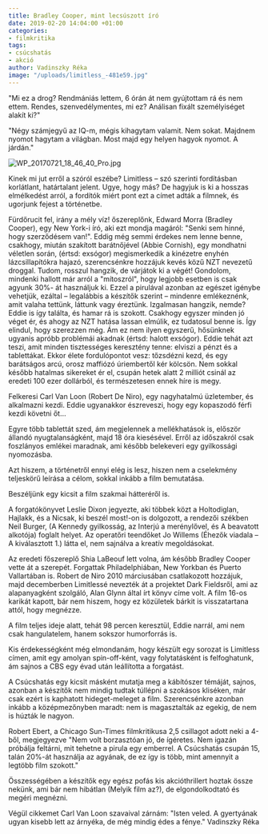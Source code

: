 ```yaml
---
title: Bradley Cooper, mint lecsúszott író
date: 2019-02-20 14:04:00 +01:00
categories:
- filmkritika
tags:
- csúcshatás
- akció
author: Vadinszky Réka
image: "/uploads/limitless_-481e59.jpg"
---
```


"Mi ez a drog? Rendmániás lettem, 6 órán át nem gyújtottam rá és nem ettem. Rendes, szenvedélymentes, mi ez? Análisan fixált személyiséget alakít ki?"

"Négy számjegyű az IQ-m, mégis kihagytam valamit. Nem sokat. Majdnem nyomot hagytam a világban. Most majd egy helyen hagyok nyomot. A járdán."

![WP_20170721_18_46_40_Pro.jpg](uploads/WP_20170721_18_46_40_Pro.jpg)

Kinek mi jut erről a szóról eszébe? Limitless – szó szerinti fordításban korlátlant, határtalant jelent. Ugye, hogy más? De hagyjuk is ki a hosszas elmélkedést arról, a fordítók miért pont ezt a címet adták a filmnek, és ugorjunk fejest a történetbe.

Fürdőrucit fel, irány a mély víz!
őszereplőnk, Edward Morra (Bradley Cooper), egy New York-i író, aki ezt mondja magáról: "Senki sem hinné, hogy szerződésem van!". Eddig még semmi érdekes nem lenne benne, csakhogy, miután szakított barátnőjével (Abbie Cornish), egy mondhatni véletlen során, (értsd: exsógor) megismerkedik a kinézetre enyhén lázcsillapítókra hajazó, szerencsénkre hozzájuk kevés közű NZT nevezetű droggal. Tudom, rosszul hangzik, de várjátok ki a végét! Gondolom, mindenki hallott már arról a "mítoszról", hogy legjobb esetben is csak agyunk 30%- át használjuk ki. Ezzel a pirulával azonban az egészet igénybe vehetjük, ezáltal – legalábbis a készítők szerint – mindenre emlékeznénk, amit valaha tettünk, láttunk vagy éreztünk. Izgalmasan hangzik, nemde? Eddie is így találta, és hamar rá is szokott. Csakhogy egyszer minden jó véget ér, és ahogy az NZT hatása lassan elmúlik, ez tudatosul benne is. Így elindul, hogy szerezzen még. Ám ez nem ilyen egyszerű, hősünknek ugyanis apróbb problémái akadnak (értsd: halott exsógor). Eddie tehát azt teszi, amit minden tisztességes keresztény tenne: elviszi a pénzt és a tablettákat. Ekkor élete fordulópontot vesz: tőzsdézni kezd, és egy barátságos arcú, orosz maffiózó úriembertől kér kölcsön. Nem sokkal később hatalmas sikereket ér el, csupán hetek alatt 2 milliót csinál az eredeti 100 ezer dollárból, és természetesen ennek híre is megy.

Felkeresi Carl Van Loon (Robert De Niro), egy nagyhatalmú üzletember, és alkalmazni kezdi. Eddie ugyanakkor észreveszi, hogy egy kopaszodó férfi kezdi követni őt…

Egyre több tablettát szed, ám megjelennek a mellékhatások is, először állandó nyugtalanságként, majd 18 óra kiesésével. Erről az időszakról csak foszlányos emlékei maradnak, ami később belekeveri egy gyilkossági nyomozásba.

Azt hiszem, a történetről ennyi elég is lesz, hiszen nem a cselekmény teljeskörű leírása a célom, sokkal inkább a film bemutatása.

Beszéljünk egy kicsit a film szakmai hátteréről is.

A forgatókönyvet Leslie Dixon jegyezte, aki többek közt a Holtodiglan, Hajlakk, és a Nicsak, ki beszél most!-on is dolgozott, a rendezői székben Neil Burger, (A Kennedy gyilkosság, az Interjú a merénylővel, és A beavatott alkotója) foglalt helyet. Az operatőri teendőket Jo Willems (Éhezők viadala – A kiválasztott 1.) látta el, nem sajnálva a kreatív megoldásokat.

Az eredeti főszereplő Shia LaBeouf lett volna, ám később Bradley Cooper vette át a szerepét. Forgattak Philadelphiában, New Yorkban és Puerto Vallartában is. Robert de Niro 2010 márciusában csatlakozott hozzájuk, majd decemberben Limitlessé nevezték át a projektet Dark Fieldsről, ami az alapanyagként szolgáló, Alan Glynn által írt könyv címe volt. A film 16-os karikát kapott, bár nem hiszem, hogy ez közületek bárkit is visszatartana attól, hogy megnézze.

A film teljes ideje alatt, tehát 98 percen keresztül, Eddie narrál, ami nem csak hangulatelem, hanem sokszor humorforrás is.

Kis érdekességként még elmondanám, hogy készült egy sorozat is Limitless címen, amit egy amolyan spin-off-ként, vagy folytatásként is felfoghatunk, ám sajnos a CBS egy évad után leállította a forgatást.

A Csúcshatás egy kicsit másként mutatja meg a kábítószer témáját, sajnos, azonban a készítők nem mindig tudtak túllépni a szokásos kliséken, már csak ezért is kaphatott hideget-meleget a film. Szerencsénkre azonban inkább a középmezőnyben maradt: nem is magasztalták az egekig, de nem is húzták le nagyon.

Robert Ebert, a Chicago Sun-Times filmkritikusa 2,5 csillagot adott neki a 4-ből, megjegyezve "Nem volt borzasztóan jó, de ígéretes. Nem igazán próbálja feltárni, mit tehetne a pirula egy emberrel. A Csúcshatás csupán 15, talán 20%-át használja az agyának, de ez így is több, mint amennyit a legtöbb film szokott."

Összességében a készítők egy egész pofás kis akcióthrillert hoztak össze nekünk, ami bár nem hibátlan (Melyik film az?), de elgondolkodtató és megéri megnézni.

Végül cikkemet Carl Van Loon szavaival zárnám: "Isten veled. A gyertyának ugyan kisebb lett az árnyéka, de még mindig édes a fénye."
Vadinszky Réka